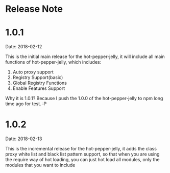 Release Note
================================================================================

# 1.0.1

Date: 2018-02-12

This is the initial main release for the hot-pepper-jelly, it will include all main functions of hot-pepper-jelly, which includes:

1. Auto proxy support
2. Registry Support(basic)
3. Global Registry Functions
4. Enable Features Support

Why it is 1.0.1? Because I push the 1.0.0 of the hot-pepper-jelly to npm long time ago for test. :P

# 1.0.2

Date: 2018-02-13

This is the incremental release for the hot-pepper-jelly, it adds the class proxy white list and black list pattern support, so that when you are using the require way of hot loading, you can just hot load all modules, only the modules that you want to include
